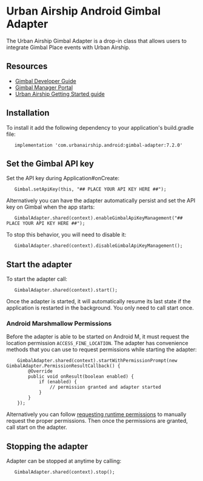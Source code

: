 # Urban Airship Android Gimbal Adapter

The Urban Airship Gimbal Adapter is a drop-in class that allows users to integrate Gimbal Place events with
Urban Airship.

## Resources
- [Gimbal Developer Guide](https://gimbal.com/doc/android/v4/devguide.html)
- [Gimbal Manager Portal](https://manager.gimbal.com)
- [Urban Airship Getting Started guide](https://docs.airship.com/platform/android/getting-started/)

## Installation

To install it add the following dependency to your application's build.gradle file:
```
   implementation 'com.urbanairship.android:gimbal-adapter:7.2.0'
```

## Set the Gimbal API key

Set the API key during Application#onCreate:
```
   Gimbal.setApiKey(this, "## PLACE YOUR API KEY HERE ##");
```

Alternatively you can have the adapter automatically persist and set the API key on Gimbal when
the app starts:
```
   GimbalAdapter.shared(context).enableGimbalApiKeyManagement("## PLACE YOUR API KEY HERE ##");
```

To stop this behavior, you will need to disable it:
```
   GimbalAdapter.shared(context).disableGimbalApiKeyManagement();
```


## Start the adapter

To start the adapter call:
```
   GimbalAdapter.shared(context).start();
```

Once the adapter is started, it will automatically resume its last state if
the application is restarted in the background. You only need to call start
once.

### Android Marshmallow Permissions

Before the adapter is able to be started on Android M, it must request the location permission
``ACCESS_FINE_LOCATION``. The adapter has convenience methods that you can use to request permissions while
starting the adapter:
```
    GimbalAdapter.shared(context).startWithPermissionPrompt(new GimbalAdapter.PermissionResultCallback() {
        @Override
        public void onResult(boolean enabled) {
            if (enabled) {
                // permission granted and adapter started
            }
        }
    });
```

Alternatively you can follow [requesting runtime permissions](https://developer.android.com/training/permissions/requesting.html)
to manually request the proper permissions. Then once the permissions are granted, call start on the adapter.

## Stopping the adapter

Adapter can be stopped at anytime by calling:
```
   GimbalAdapter.shared(context).stop();
```
